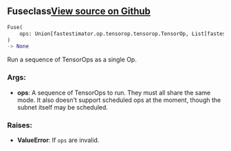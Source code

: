 ## Fuse<span class="tag">class</span><a class="sourcelink" href=https://github.com/fastestimator/fastestimator/blob/r1.2/fastestimator/op/tensorop/meta/fuse.py/#L30-L85>View source on Github</a>
```python
Fuse(
	ops: Union[fastestimator.op.tensorop.tensorop.TensorOp, List[fastestimator.op.tensorop.tensorop.TensorOp]]
)
-> None
```
Run a sequence of TensorOps as a single Op.


<h3>Args:</h3>


* **ops**: A sequence of TensorOps to run. They must all share the same mode. It also doesn't support scheduled ops at the moment, though the subnet itself may be scheduled. 

<h3>Raises:</h3>


* **ValueError**: If `ops` are invalid.

